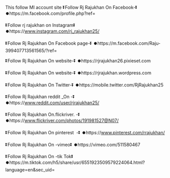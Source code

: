 This follow
MI account site
⏬Follow Rj Rajukhan On Facebook-⏬
⏺️https://m.facebook.com/profile.php?ref=

⏬Follow rj rajukhan on Instagram⏬
⏺️https://www.instagram.com/rj_rajukhan25/

⏬Follow Rj Rajukhan On Facebook page-⏬
⏺️https://m.facebook.com/Raju-399407713561565/?ref=

⏬Follow Rj Rajukhan On website-⏬
⏺️https://rjrajukhan26.pixieset.com

⏬Follow Rj Rajukhan On website-⏬
⏺️https://rjrajukhan.wordpress.com

⏬Follow Rj Rajukhan On Twitter-⏬
⏺️https://mobile.twitter.com/RjRajukhan25

⏬Follow Rj Rajukhan reddit _On -⏬
⏺️https://www.reddit.com/user/rjrajukhan25/

⏬Follow Rj Rajukhan On.flickriver. -⏬
⏺️https://www.flickriver.com/photos/191981527@N07/


⏬Follow Rj Rajukhan On pinterest  -⏬
⏺️https://www.pinterest.com/rrajukhan/

⏬Follow Rj Rajukhan On -vimeo⏬
⏺️https://vimeo.com/511580467

⏬Follow Rj Rajukhan On -tik Tok⏬
⏺️https://m.tiktok.com/h5/share/usr/6551923509579224064.html?language=en&sec_uid=
